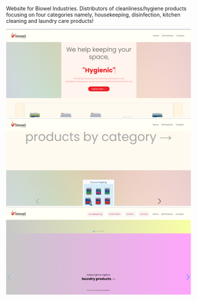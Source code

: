 Website for Biowel Industries.
Distributors of cleanliness/hygiene products focusing on four categories namely, housekeeping, disinfection, kitchen cleaning and laundry care products!



<img src="Screenshot_37.png" alt="Screenshot 37">


<img src="Screenshot_1.png" alt="Screenshot 1">


<img src="Screenshot_2.png" alt="Screenshot 2">

